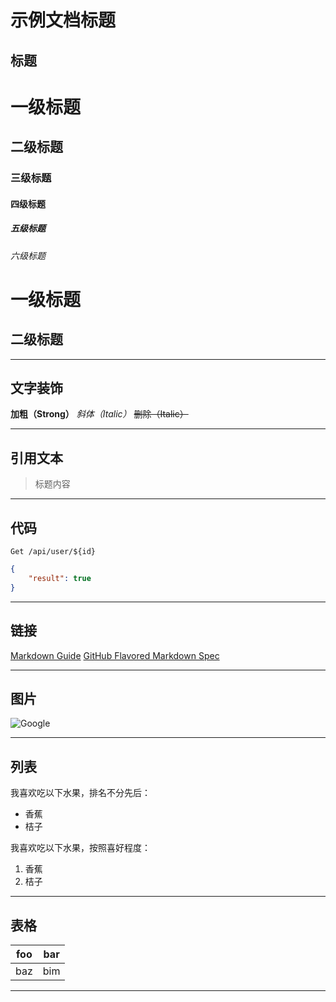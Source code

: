 # 示例文档标题

## 标题
# 一级标题
## 二级标题
### 三级标题
#### 四级标题
##### 五级标题
###### 六级标题
一级标题
===
二级标题
---

---

## 文字装饰
**加粗（Strong）**
*斜体（Italic）*
~~删除（Italic）~~

---

## 引用文本
> 标题内容

---

## 代码
`Get /api/user/${id}`
```json
{
    "result": true
}
```

---

## 链接
[Markdown Guide](https://www.markdownguide.org/)
[GitHub Flavored Markdown Spec](https://github.github.com/gfm/#html-blocks)

---

## 图片
![Google](https://www.google.com/images/branding/googlelogo/1x/googlelogo_color_272x92dp.png)

---

## 列表
我喜欢吃以下水果，排名不分先后：
- 香蕉
- 桔子

我喜欢吃以下水果，按照喜好程度：
1. 香蕉
2. 桔子

---

## 表格
| foo | bar |
| --- | --- |
| baz | bim |

---

